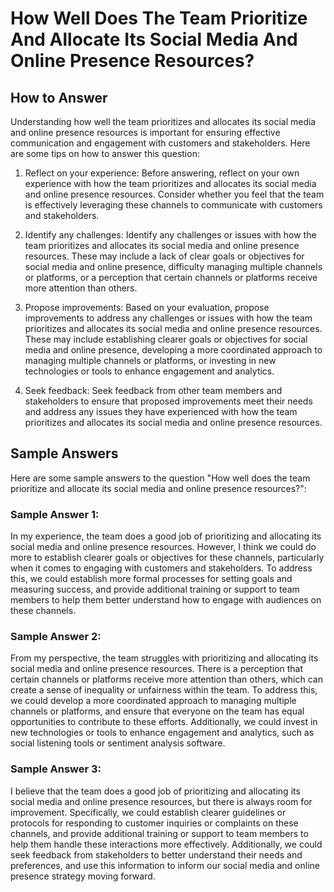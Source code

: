 How Well Does The Team Prioritize And Allocate Its Social Media And Online Presence Resources?
=====================================================================================================================

How to Answer
-------------

Understanding how well the team prioritizes and allocates its social media and online presence resources is important for ensuring effective communication and engagement with customers and stakeholders. Here are some tips on how to answer this question:

1. Reflect on your experience: Before answering, reflect on your own experience with how the team prioritizes and allocates its social media and online presence resources. Consider whether you feel that the team is effectively leveraging these channels to communicate with customers and stakeholders.

2. Identify any challenges: Identify any challenges or issues with how the team prioritizes and allocates its social media and online presence resources. These may include a lack of clear goals or objectives for social media and online presence, difficulty managing multiple channels or platforms, or a perception that certain channels or platforms receive more attention than others.

3. Propose improvements: Based on your evaluation, propose improvements to address any challenges or issues with how the team prioritizes and allocates its social media and online presence resources. These may include establishing clearer goals or objectives for social media and online presence, developing a more coordinated approach to managing multiple channels or platforms, or investing in new technologies or tools to enhance engagement and analytics.

4. Seek feedback: Seek feedback from other team members and stakeholders to ensure that proposed improvements meet their needs and address any issues they have experienced with how the team prioritizes and allocates its social media and online presence resources.

Sample Answers
--------------

Here are some sample answers to the question "How well does the team prioritize and allocate its social media and online presence resources?":

### Sample Answer 1:

In my experience, the team does a good job of prioritizing and allocating its social media and online presence resources. However, I think we could do more to establish clearer goals or objectives for these channels, particularly when it comes to engaging with customers and stakeholders. To address this, we could establish more formal processes for setting goals and measuring success, and provide additional training or support to team members to help them better understand how to engage with audiences on these channels.

### Sample Answer 2:

From my perspective, the team struggles with prioritizing and allocating its social media and online presence resources. There is a perception that certain channels or platforms receive more attention than others, which can create a sense of inequality or unfairness within the team. To address this, we could develop a more coordinated approach to managing multiple channels or platforms, and ensure that everyone on the team has equal opportunities to contribute to these efforts. Additionally, we could invest in new technologies or tools to enhance engagement and analytics, such as social listening tools or sentiment analysis software.

### Sample Answer 3:

I believe that the team does a good job of prioritizing and allocating its social media and online presence resources, but there is always room for improvement. Specifically, we could establish clearer guidelines or protocols for responding to customer inquiries or complaints on these channels, and provide additional training or support to team members to help them handle these interactions more effectively. Additionally, we could seek feedback from stakeholders to better understand their needs and preferences, and use this information to inform our social media and online presence strategy moving forward.
